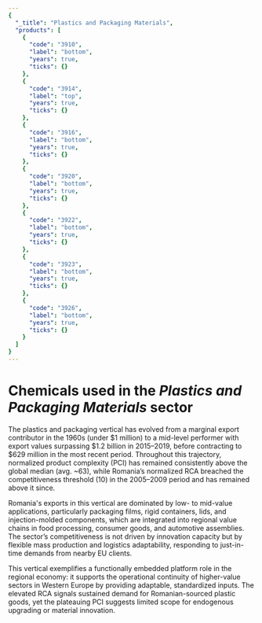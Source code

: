 ```yaml
---
{
  "_title": "Plastics and Packaging Materials",
  "products": [
    {
      "code": "3910",
      "label": "bottom",
      "years": true,
      "ticks": {}
    },
    {
      "code": "3914",
      "label": "top",
      "years": true,
      "ticks": {}
    },
    {
      "code": "3916",
      "label": "bottom",
      "years": true,
      "ticks": {}
    },
    {
      "code": "3920",
      "label": "bottom",
      "years": true,
      "ticks": {}
    },
    {
      "code": "3922",
      "label": "bottom",
      "years": true,
      "ticks": {}
    },
    {
      "code": "3923",
      "label": "bottom",
      "years": true,
      "ticks": {}
    },
    {
      "code": "3926",
      "label": "bottom",
      "years": true,
      "ticks": {}
    }
  ]
}
---
```


# Chemicals used in the _Plastics and Packaging Materials_ sector

The plastics and packaging vertical has evolved from a marginal export contributor in the 1960s (under $1 million) to a mid-level performer with export values surpassing $1.2 billion in 2015–2019, before contracting to $629 million in the most recent period. Throughout this trajectory, normalized product complexity (PCI) has remained consistently above the global median (avg. ~63), while Romania’s normalized RCA breached the competitiveness threshold (10) in the 2005–2009 period and has remained above it since.

Romania's exports in this vertical are dominated by low- to mid-value applications, particularly packaging films, rigid containers, lids, and injection-molded components, which are integrated into regional value chains in food processing, consumer goods, and automotive assemblies. The sector’s competitiveness is not driven by innovation capacity but by flexible mass production and logistics adaptability, responding to just-in-time demands from nearby EU clients.

This vertical exemplifies a functionally embedded platform role in the regional economy: it supports the operational continuity of higher-value sectors in Western Europe by providing adaptable, standardized inputs. The elevated RCA signals sustained demand for Romanian-sourced plastic goods, yet the plateauing PCI suggests limited scope for endogenous upgrading or material innovation.
